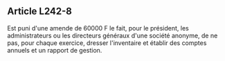 Article L242-8
----
Est puni d'une amende de 60000 F le fait, pour le président, les administrateurs
ou les directeurs généraux d'une société anonyme, de ne pas, pour chaque
exercice, dresser l'inventaire et établir des comptes annuels et un rapport de
gestion.
